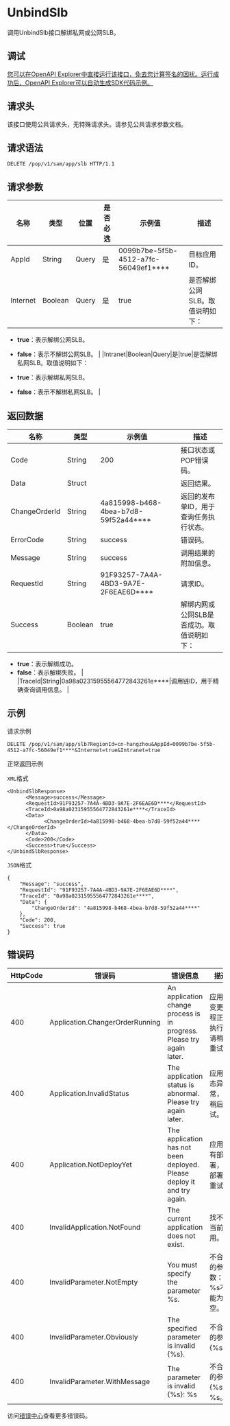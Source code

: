 # UnbindSlb

调用UnbindSlb接口解绑私网或公网SLB。

## 调试

[您可以在OpenAPI Explorer中直接运行该接口，免去您计算签名的困扰。运行成功后，OpenAPI Explorer可以自动生成SDK代码示例。](https://api.aliyun.com/#product=sae&api=UnbindSlb&type=ROA&version=2019-05-06)

## 请求头

该接口使用公共请求头，无特殊请求头。请参见公共请求参数文档。

## 请求语法

```
DELETE /pop/v1/sam/app/slb HTTP/1.1
```

## 请求参数

|名称|类型|位置|是否必选|示例值|描述|
|--|--|--|----|---|--|
|AppId|String|Query|是|0099b7be-5f5b-4512-a7fc-56049ef1\*\*\*\*|目标应用ID。 |
|Internet|Boolean|Query|是|true|是否解绑公网SLB。取值说明如下：

 -   **true**：表示解绑公网SLB。
-   **false**：表示不解绑公网SLB。 |
|Intranet|Boolean|Query|是|true|是否解绑私网SLB。取值说明如下：

 -   **true**：表示解绑私网SLB。
-   **false**：表示不解绑私网SLB。 |

## 返回数据

|名称|类型|示例值|描述|
|--|--|---|--|
|Code|String|200|接口状态或POP错误码。 |
|Data|Struct| |返回结果。 |
|ChangeOrderId|String|4a815998-b468-4bea-b7d8-59f52a44\*\*\*\*|返回的发布单ID，用于查询任务执行状态。 |
|ErrorCode|String|success|错误码。 |
|Message|String|success|调用结果的附加信息。 |
|RequestId|String|91F93257-7A4A-4BD3-9A7E-2F6EAE6D\*\*\*\*|请求ID。 |
|Success|Boolean|true|解绑内网或公网SLB是否成功。取值说明如下：

 -   **true**：表示解绑成功。
-   **false**：表示解绑失败。 |
|TraceId|String|0a98a02315955564772843261e\*\*\*\*|调用链ID，用于精确查询调用信息。 |

## 示例

请求示例

```
DELETE /pop/v1/sam/app/slb?RegionId=cn-hangzhou&AppId=0099b7be-5f5b-4512-a7fc-56049ef1****&Internet=true&Intranet=true
```

正常返回示例

`XML`格式

```
<UnbindSlbResponse>
      <Message>success</Message>
      <RequestId>91F93257-7A4A-4BD3-9A7E-2F6EAE6D****</RequestId>
      <TraceId>0a98a02315955564772843261e****</TraceId>
      <Data>
            <ChangeOrderId>4a815998-b468-4bea-b7d8-59f52a44****</ChangeOrderId>
      </Data>
      <Code>200</Code>
      <Success>true</Success>
</UnbindSlbResponse>
```

`JSON`格式

```
{
    "Message": "success",
    "RequestId": "91F93257-7A4A-4BD3-9A7E-2F6EAE6D****",
    "TraceId": "0a98a02315955564772843261e****",
    "Data": {
        "ChangeOrderId": "4a815998-b468-4bea-b7d8-59f52a44****"
    },
    "Code": 200,
    "Success": true
}
```

## 错误码

|HttpCode|错误码|错误信息|描述|
|--------|---|----|--|
|400|Application.ChangerOrderRunning|An application change process is in progress. Please try again later.|应用有变更流程正在执行，请稍后重试。|
|400|Application.InvalidStatus|The application status is abnormal. Please try again later.|应用状态异常，请稍后重试。|
|400|Application.NotDeployYet|The application has not been deployed. Please deploy it and try again.|应用没有部署，请部署后重试。|
|400|InvalidApplication.NotFound|The current application does not exist.|找不到当前应用。|
|400|InvalidParameter.NotEmpty|You must specify the parameter %s.|不合法的参数：%s不能为空。|
|400|InvalidParameter.Obviously|The specified parameter is invalid \{%s\}.|不合法的参数\{%s\}。|
|400|InvalidParameter.WithMessage|The parameter is invalid \{%s\}: %s|不合法的参数\{%s\}：%s。|

访问[错误中心](https://error-center.aliyun.com/status/product/sae)查看更多错误码。

